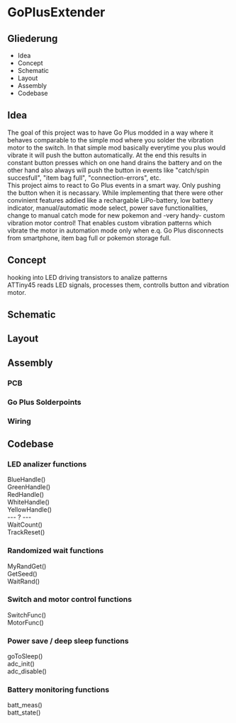 # GoPlusExtender

## Gliederung
- Idea
- Concept
- Schematic
- Layout
- Assembly
- Codebase

## Idea
The goal of this project was to have Go Plus modded in a way where it behaves comparable to the simple mod where you solder the vibration motor to the switch. In that simple mod basically everytime you plus would vibrate it will push the button automatically. At the end this results in constant button presses which on one hand drains the battery and on the other hand also always will push the button in events like "catch/spin succesfull", "item bag full", "connection-errors", etc.  
This project aims to react to Go Plus events in a smart way. Only pushing the button when it is necassary. While implementing that there were other convinient features addied like a rechargable LiPo-battery, low battery indicator, manual/automatic mode select, power save functionalities, change to manual catch mode for new pokemon and -very handy- custom vibration motor control! That enables custom vibration patterns which vibrate the motor in automation mode only when e.q. Go Plus disconnects from smartphone, item bag full or pokemon storage full.

## Concept
hooking into LED driving transistors to analize patterns  
ATTiny45 reads LED signals, processes them, controlls button and vibration motor.

## Schematic

## Layout

## Assembly
### PCB

### Go Plus Solderpoints

### Wiring

## Codebase

### LED analizer functions
BlueHandle()  
GreenHandle()  
RedHandle()  
WhiteHandle()  
YellowHandle()  
--- ? ---  
WaitCount()  
TrackReset()  

### Randomized wait functions
MyRandGet()  
GetSeed()  
WaitRand()  

### Switch and motor control functions
SwitchFunc()  
MotorFunc()  

### Power save / deep sleep functions
goToSleep()  
adc_init()  
adc_disable()  

### Battery monitoring functions
batt_meas()  
batt_state()  
